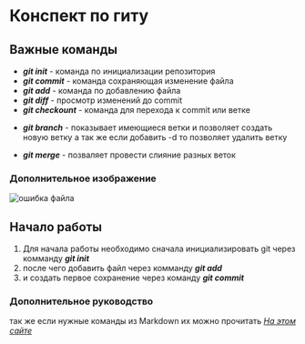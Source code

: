 # Конспект по гиту
## Важные команды
* _**git init**_ - команда по инициализации репозитория
* _**git commit**_ - команда сохраняющая изменение файла
* _**git add**_ - команда по добавлению файла 
* _**git diff**_ - просмотр изменений до commit
* _**git checkount**_ - команда для перехода к commit или ветке
+ _**git branch**_ - показывает имеющиеся ветки и позволяет создать новую ветку а так же если добавить -d то позволяет удалить ветку
* _**git merge**_ - позваляет провести слияние разных веток 
### Дополнительное изображение 
![ошибка файла](izobr.jpeg) 
## Начало работы 
1. Для начала работы необходимо сначала инициализировать git через комманду _**git init**_ 
2. после чего добавить файл через комманду _**git add**_
3. и создать первое сохранение через команду _**git commit**_ 
### Дополнительное руководство
так же если нужные команды из Markdown 
их можно прочитать [_*На этом сайте*_](https://gist.github.com/Jekins/2bf2d0638163f1294637#Parag )